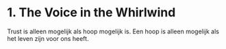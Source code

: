 # 1. The Voice in the Whirlwind
Trust is alleen mogelijk als hoop mogelijk is. Een hoop is alleen mogelijk als het leven zijn voor ons heeft. 